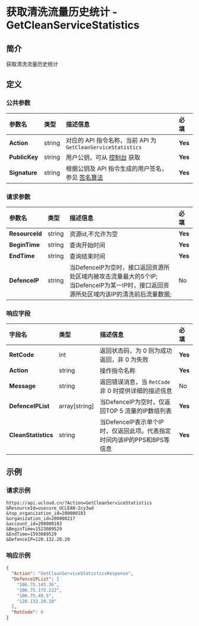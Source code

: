 # 获取清洗流量历史统计 - GetCleanServiceStatistics

## 简介

获取清洗流量历史统计









## 定义

### 公共参数

| 参数名 | 类型 | 描述信息 | 必填 |
|:---|:---|:---|:---|
| **Action**     | string  | 对应的 API 指令名称，当前 API 为 `GetCleanServiceStatistics`                        | **Yes** |
| **PublicKey**  | string  | 用户公钥，可从 [控制台](https://console.ucloud.cn/uapi/apikey) 获取                                             | **Yes** |
| **Signature**  | string  | 根据公钥及 API 指令生成的用户签名，参见 [签名算法](api/summary/signature.md)  | **Yes** |

### 请求参数

| 参数名 | 类型 | 描述信息 | 必填 |
|:---|:---|:---|:---|
| **ResourceId** | string | 资源id,不允许为空 |**Yes**|
| **BeginTime** | string | 查询开始时间 |**Yes**|
| **EndTime** | string | 查询结束时间 |**Yes**|
| **DefenceIP** | string | 当DefenceIP为空时，接口返回资源所处区域内被攻击流量最大的5个IP;<br />当DefenceIP为某一IP时，接口返回资源所处区域内该IP的清洗前后流量数据; |No|

### 响应字段

| 字段名 | 类型 | 描述信息 | 必填 |
|:---|:---|:---|:---|
| **RetCode** | int | 返回状态码，为 0 则为成功返回，非 0 为失败 |**Yes**|
| **Action** | string | 操作指令名称 |**Yes**|
| **Message** | string | 返回错误消息，当 `RetCode` 非 0 时提供详细的描述信息 |No|
| **DefenceIPList** | array[string] | 当DefenceIP为空时，仅返回TOP 5 流量的IP数组列表 |**Yes**|
| **CleanStatistics** | string | 当DefenceIP表示单个IP时，仅返回此项。代表指定时间内该IP的PPS和BPS等信息 |**Yes**|




## 示例

### 请求示例
    
```
https://api.ucloud.cn/?Action=GetCleanServiceStatistics
&ResourceId=usecure_UCLEAN-2cy3wd
&top_organization_id=200000103
&organization_id=200000217
&account_id=200000103
&BeginTime=1523089529
&EndTime=1593089529
&DefenceIP=120.132.20.20

```

### 响应示例
    
```json
{
  "Action": "GetCleanServiceStatisticsResponse",
  "DefenceIPList": [
    "106.75.145.36",
    "106.75.175.222",
    "106.75.49.5",
    "120.132.20.20"
  ],
  "RetCode": 0
}
```





